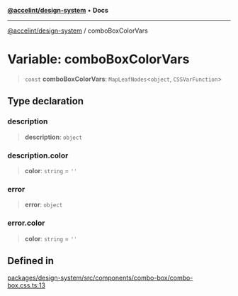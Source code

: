 [**@accelint/design-system**](../README.md) • **Docs**

***

[@accelint/design-system](../README.md) / comboBoxColorVars

# Variable: comboBoxColorVars

> `const` **comboBoxColorVars**: `MapLeafNodes`\<`object`, `CSSVarFunction`\>

## Type declaration

### description

> **description**: `object`

### description.color

> **color**: `string` = `''`

### error

> **error**: `object`

### error.color

> **color**: `string` = `''`

## Defined in

[packages/design-system/src/components/combo-box/combo-box.css.ts:13](https://github.com/gohypergiant/standard-toolkit/blob/258694cea8ed8bbd956b3cf5da47c2c9debcf127/packages/design-system/src/components/combo-box/combo-box.css.ts#L13)
